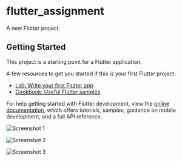 # flutter_assignment

A new Flutter project.

## Getting Started

This project is a starting point for a Flutter application.

A few resources to get you started if this is your first Flutter project:

- [Lab: Write your first Flutter app](https://docs.flutter.dev/get-started/codelab)
- [Cookbook: Useful Flutter samples](https://docs.flutter.dev/cookbook)

For help getting started with Flutter development, view the
[online documentation](https://docs.flutter.dev/), which offers tutorials,
samples, guidance on mobile development, and a full API reference.


![Screenshot 1](https://github.com/AyeshaSadia51/Flutter-ASSIGNMENT/assets/143799784/e82d3e58-8f17-4741-854f-5da5042203da)


![Screenshot 2](https://github.com/AyeshaSadia51/Flutter-ASSIGNMENT/assets/143799784/d051813b-ed1b-49f1-aab1-1f064d941130)


![Screenshot 3](https://github.com/AyeshaSadia51/Flutter-ASSIGNMENT/assets/143799784/cf86f939-41a8-4647-b2ef-a0f17b4efffa)
